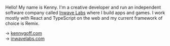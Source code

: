 Hello! My name is Kenny. I'm a creative developer and run an independent software company called [Inwave Labs](https://inwavelabs.com) where I build apps and games. I work mostly with React and TypeScript on the web and my current framework of choice is Remix.

&rarr; [kennygoff.com](https://kennygoff.com)<br />
&rarr; [inwavelabs.com](https://inwavelabs.com)

